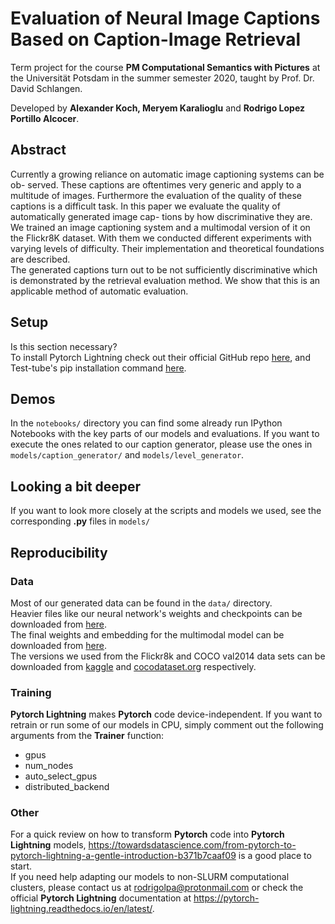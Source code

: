 # Evaluation of Neural Image Captions Based on Caption-Image Retrieval

Term project for the course **PM Computational Semantics with Pictures** at the Universität Potsdam in the summer semester 2020, taught by Prof. Dr. David Schlangen.

Developed by **Alexander Koch, Meryem Karalioglu** and **Rodrigo Lopez Portillo Alcocer**.

## Abstract
Currently a growing reliance on automatic image captioning systems can be ob- served. These captions are oftentimes very generic and apply to a multitude of images. Furthermore the evaluation of the quality of these captions is a difficult task. In this paper we evaluate the quality of automatically generated image cap- tions by how discriminative they are. We trained an image captioning system and a multimodal version of it on the Flickr8K dataset. With them we conducted different experiments with varying levels of difficulty. Their implementation and theoretical foundations are described. <br>
The generated captions turn out to be not sufficiently discriminative which is demonstrated by the retrieval evaluation method. We show that this is an applicable method of automatic evaluation.

## Setup
Is this section necessary? <br>
To install Pytorch Lightning check out their official GitHub repo [here](https://github.com/PyTorchLightning/pytorch-lightning), and Test-tube's pip installation command [here](https://pypi.org/project/test-tube/).

## Demos
In the `notebooks/` directory you can find some already run IPython Notebooks with the key parts of our models and evaluations. If you want to execute the ones related to our caption generator, please use the ones in `models/caption_generator/` and `models/level_generator`.

## Looking a bit deeper
If you want to look more closely at the scripts and models we used, see the corresponding **.py** files in `models/`

## Reproducibility

### Data
Most of our generated data can be found in the `data/` directory.<br> Heavier files like our neural network's weights and checkpoints can be downloaded from [here](https://drive.google.com/drive/folders/1UK1CIVG-ASd9VSmCN0_hYsaUsB3drJWK?usp=sharing>). <br>
The final weights and embedding for the multimodal model can be downloaded from [here](https://drive.google.com/drive/folders/13Mw5i6ygAkrDwfLvF1PrE8GYwcxGE1aF?usp=sharing). <br>
The versions we used from the Flickr8k and COCO val2014 data sets can be downloaded from [kaggle](https://www.kaggle.com/dataset/e1cd22253a9b23b073794872bf565648ddbe4f17e7fa9e74766ad3707141adeb) and [cocodataset.org](https://cocodataset.org/#download) respectively.

### Training
**Pytorch Lightning** makes **Pytorch** code device-independent. If you want to retrain or run some of our models in CPU, simply comment out the following arguments from the **Trainer** function:
- gpus
- num_nodes
- auto_select_gpus
- distributed_backend

### Other
For a quick review on how to transform **Pytorch** code into **Pytorch Lightning** models, <https://towardsdatascience.com/from-pytorch-to-pytorch-lightning-a-gentle-introduction-b371b7caaf09> is a good place to start. <br>
If you need help adapting our models to non-SLURM computational clusters, please contact us at rodrigolpa@protonmail.com or check the official **Pytorch Lightning** documentation at <https://pytorch-lightning.readthedocs.io/en/latest/>.
